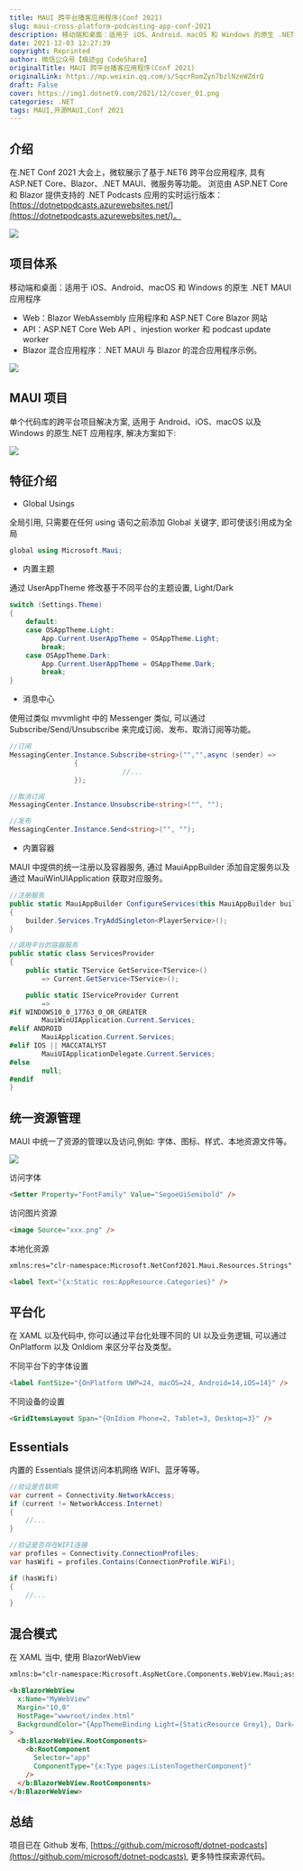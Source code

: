```yaml
---
title: MAUI 跨平台播客应用程序(Conf 2021)
slug: maui-cross-platform-podcasting-app-conf-2021
description: 移动端和桌面：适用于 iOS、Android、macOS 和 Windows 的原生 .NET MAUI 应用程序
date: 2021-12-03 12:27:39
copyright: Reprinted
author: 微信公众号【痕迹gg CodeShare】
originalTitle: MAUI 跨平台播客应用程序(Conf 2021)
originalLink: https://mp.weixin.qq.com/s/SqcrRomZyn7bzlNzeWZdrQ
draft: False
cover: https://img1.dotnet9.com/2021/12/cover_01.png
categories: .NET
tags: MAUI,开源MAUI,Conf 2021
---
```


## 介绍

在.NET Conf 2021 大会上，微软展示了基于.NET6 跨平台应用程序, 具有 ASP.NET Core、Blazor、.NET MAUI、微服务等功能。
浏览由 ASP.NET Core 和 Blazor 提供支持的 .NET Podcasts 应用的实时运行版本：[https://dotnetpodcasts.azurewebsites.net/](https://dotnetpodcasts.azurewebsites.net/)。

![](https://img1.dotnet9.com/2021/12/0101.png)

## 项目体系

移动端和桌面：适用于 iOS、Android、macOS 和 Windows 的原生 .NET MAUI 应用程序

- Web：Blazor WebAssembly 应用程序和 ASP.NET Core Blazor 网站
- API：ASP.NET Core Web API 、injestion worker 和 podcast update worker
- Blazor 混合应用程序：.NET MAUI 与 Blazor 的混合应用程序示例。

![](https://img1.dotnet9.com/2021/12/0102.png)

## MAUI 项目

单个代码库的跨平台项目解决方案, 适用于 Android、iOS、macOS 以及 Windows 的原生.NET 应用程序, 解决方案如下:

![](https://img1.dotnet9.com/2021/12/0103.png)

## 特征介绍

- Global Usings

全局引用, 只需要在任何 using 语句之前添加 Global 关键字, 即可使该引用成为全局

```C#
global using Microsoft.Maui;
```

- 内置主题

通过 UserAppTheme 修改基于不同平台的主题设置, Light/Dark

```C#
switch (Settings.Theme)
{
    default:
    case OSAppTheme.Light:
        App.Current.UserAppTheme = OSAppTheme.Light;
        break;
    case OSAppTheme.Dark:
        App.Current.UserAppTheme = OSAppTheme.Dark;
        break;
}
```

- 消息中心

使用过类似 mvvmlight 中的 Messenger 类似, 可以通过 Subscribe/Send/Unsubscribe 来完成订阅、发布、取消订阅等功能。

```C#
//订阅
MessagingCenter.Instance.Subscribe<string>("","",async (sender) =>
				{
		                    //...
				});

//取消订阅
MessagingCenter.Instance.Unsubscribe<string>("", "");

//发布
MessagingCenter.Instance.Send<string>("", "");
```

- 内置容器

MAUI 中提供的统一注册以及容器服务, 通过 MauiAppBuilder 添加自定服务以及通过 MauiWinUIApplication 获取对应服务。

```C#
//注册服务
public static MauiAppBuilder ConfigureServices(this MauiAppBuilder builder)
{
    builder.Services.TryAddSingleton<PlayerService>();
}

//调用平台的容器服务
public static class ServicesProvider
{
    public static TService GetService<TService>()
        => Current.GetService<TService>();

    public static IServiceProvider Current
        =>
#if WINDOWS10_0_17763_0_OR_GREATER
        MauiWinUIApplication.Current.Services;
#elif ANDROID
        MauiApplication.Current.Services;
#elif IOS || MACCATALYST
        MauiUIApplicationDelegate.Current.Services;
#else
        null;
#endif
}
```

## 统一资源管理

MAUI 中统一了资源的管理以及访问,例如: 字体、图标、样式、本地资源文件等。

![](https://img1.dotnet9.com/2021/12/0104.png)

访问字体

```html
<Setter Property="FontFamily" Value="SegoeUiSemibold" />
```

访问图片资源

```html
<image Source="xxx.png" />
```

本地化资源

```html
xmlns:res="clr-namespace:Microsoft.NetConf2021.Maui.Resources.Strings"

<label Text="{x:Static res:AppResource.Categories}" />
```

## 平台化

在 XAML 以及代码中, 你可以通过平台化处理不同的 UI 以及业务逻辑, 可以通过 OnPlatform 以及 OnIdiom 来区分平台及类型。

不同平台下的字体设置

```html
<label FontSize="{OnPlatform UWP=24, macOS=24, Android=14,iOS=14}" />
```

不同设备的设置

```html
<GridItemsLayout Span="{OnIdiom Phone=2, Tablet=3, Desktop=3}" />
```

## Essentials

内置的 Essentials 提供访问本机网络 WIFI、蓝牙等等。

```C#
//验证是否联网
var current = Connectivity.NetworkAccess;
if (current != NetworkAccess.Internet)
{
    //...
}

//验证是否存在WIFI连接
var profiles = Connectivity.ConnectionProfiles;
var hasWifi = profiles.Contains(ConnectionProfile.WiFi);

if (hasWifi)
{
    //...
}
```

## 混合模式

在 XAML 当中, 使用 BlazorWebView

```html
xmlns:b="clr-namespace:Microsoft.AspNetCore.Components.WebView.Maui;assembly=Microsoft.AspNetCore.Components.WebView.Maui"

<b:BlazorWebView
  x:Name="MyWebView"
  Margin="10,0"
  HostPage="wwwroot/index.html"
  BackgroundColor="{AppThemeBinding Light={StaticResource Grey1}, Dark={StaticResource Grey9}}"
>
  <b:BlazorWebView.RootComponents>
    <b:RootComponent
      Selector="app"
      ComponentType="{x:Type pages:ListenTogetherComponent}"
    />
  </b:BlazorWebView.RootComponents>
</b:BlazorWebView>
```

## 总结

项目已在 Github 发布, [https://github.com/microsoft/dotnet-podcasts](https://github.com/microsoft/dotnet-podcasts), 更多特性探索源代码。
